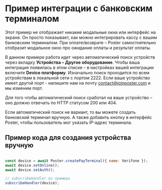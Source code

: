 # Пример интеграции с банковским терминалом

Этот пример не отображает никакие модальные окна или интерфейс на экране.
Он просто показывает, как можно интегрировать кассу с вашим банковским терминалом.
При оплате/возврате – Poster самостоятельно отобразит модальное окно про ожидание оплаты и результат оплаты.

В данном примере работа идет через автоматический поиск устройств через вкладку **Устройства – Другое оборудование**.
Чтобы ваша интеграция появилась в этом списке – в настройках вашей интеграции включите **Device платформу**.
Изначально поиск проходится по всем устройствам в локальной сети с портом 2222.
Если ваше устройство имеет другой порт - напишите нам на почту contact@joinposter.com и мы изменим порт.

Для того чтобы автоматический поиск сработал на ваше устройство – оно должно отвечать по HTTP статусом 200 или 404.

Если автоматический поиск не вариант, то вы можете создать банковский терминал вручную.
А также добавить кнопку в интерфейс Poster, чтобы пользователь мог указать IP-адрес терминала.

## Пример кода для создания устройства вручную

```javascript

const device = await Poster.createPayTerminal({ name: Verifone });
await device.setOnline();
await device.setAuth();

// subscribeHandler из примера
subscribeHandler(device);
```
